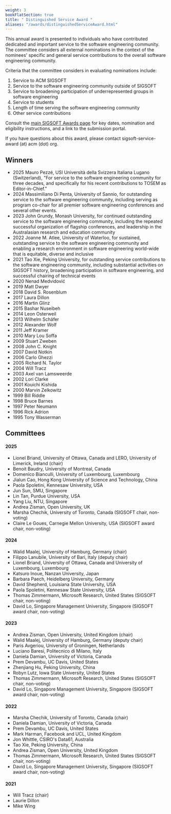 ```yaml
---
weight: 3
bookFlatSection: true
title: " Distinguished Service Award "
aliases: "/awards/distinguishedServiceAward.html"
---
```


This annual award is presented to individuals who have contributed dedicated and
important service to the software engineering community. The committee considers
all external nominations in the context of the nominees' specific and general
service contributions to the overall software engineering community.

Criteria that the committee considers in evaluating nominations include:

1. Service to ACM SIGSOFT
2. Service to the software engineering community outside of SIGSOFT
3. Service to broadening participation of underrepresented groups in software engineering
4. Service to students
5. Length of time serving the software engineering community
6. Other service contributions

Consult the [main SIGSOFT Awards page](https://www2.sigsoft.org/awards/) for key dates, nomination and eligibility instructions, and a link to the submission portal. 

If you have questions about this award, please contact sigsoft-service-award (at) acm (dot) org.

## Winners
- 2025 Mauro Pezzé, USI Università della Svizzera Italiana Lugano (Switzerland), "For service to the software engineering community for three decades, and specifically for his recent contributions to TOSEM as Editor-in-Chief." 
- 2024  Massimiliano Di Penta, University of Sannio, for outstanding service to the software engineering community, including serving as program co-chair for all premier software engineering conferences and several other events.
- 2023 John Grundy, Monash University, for continued outstanding service to the software engineering community, including the repeated successful organization of flagship conferences, and leadership in the Australasian research and education community
- 2022	Joanne M. Atlee, University of Waterloo, for sustained, outstanding service to the software engineering community and enabling a research environment in software engineering world-wide that is equitable, diverse and inclusive
- 2021	Tao Xie, Peking University, for outstanding service contributions to the software engineering community, including substantial activities on SIGSOFT history, broadening participation in software engineering, and successful chairing of technical events
- 2020	Nenad Medvidović
- 2019	Matt Dwyer
- 2018	David S. Rosenblum
- 2017	Laura Dillon
- 2016	Martin Glinz
- 2015	Bashar Nuseibeh
- 2014	Leon Osterweil
- 2013	Wilhelm Schäfer
- 2012	Alexander Wolf
- 2011	Jeff Kramer
- 2010	Mary Lou Soffa
- 2009	Stuart Zweben
- 2008	John C. Knight
- 2007	David Notkin
- 2006	Carlo Ghezzi
- 2005	Richard N. Taylor
- 2004	Will Tracz
- 2003	Axel van Lamsweerde
- 2002	Lori Clarke
- 2001	Kouichi Kishida
- 2000	Marvin Zelkowitz
- 1999	Bill Riddle
- 1998	Bruce Barnes
- 1997	Peter Neumann
- 1996	Rick Adrion
- 1995	Tony Wasserman

## Committees


#### 2025
- Lionel Briand, University of Ottawa, Canada and LERO, University of Limerick, Ireland (chair)
- Benoit Baudry, University of Montreal, Canada
- Domenico Bianculli, University of Luxembourg, Luxembourg
- Jialun Cao, Hong Kong University of Science and Technology, China
- Paola Spoletini, Kennesaw University, USA
- Jun Sun, SMU, Singapore
- Lin Tan, Purdue University, USA
- Yang Liu, NTU, Singapore
- Andrea Zisman, Open University, UK
- Marsha Chechik, University of Toronto, Canada  (SIGSOFT chair, non-voting)
- Claire Le Goues, Carnegie Mellon University, USA (SIGSOFT award chair, non-voting)

#### 2024 
- Walid Maalej, University of Hamburg, Germany (chair)
- Filippo Lanubile, University of Bari, Italy (deputy chair)
- Lionel Briand, University of Ottawa, Canada and University of Luxembourg, Luxembourg
- Katsuro Inoue, Nanzan University, Japan
- Barbara Paech, Heidelberg University, Germany
- David Shepherd, Louisiana State University, USA 
- Paola Spoletini, Kennesaw State University, USA
- Thomas Zimmermann, Microsoft Research, United States (SIGSOFT chair, non-voting)
- David Lo, Singapore Management University, Singapore (SIGSOFT award chair, non-voting)
  
#### 2023 
- Andrea Zisman, Open University, United Kingdom (chair)
- Walid Maalej, University of Hamburg, Germany (deputy chair)
- Paris Avgeriou, University of Groningen, Netherlands
- Luciano Baresi, Politecnico di Milano, Italy
- Daniela Damian, University of Victoria, Canada
- Prem Devambu, UC Davis, United States 
- Zhenjiang Hu, Peking University, China
- Robyn Lutz, Iowa State University, United States
- Thomas Zimmermann, Microsoft Research, United States (SIGSOFT chair, non-voting)
- David Lo, Singapore Management University, Singapore (SIGSOFT award chair, non-voting)
  
#### 2022
- Marsha Chechik, University of Toronto, Canada (chair)
- Daniela Damian, University of Victoria, Canada
- Prem Devambu, UC Davis, United States
- Mark Harman, Facebook and UCL, United Kingdom
- Jon Whittle, CSIRO's Data61, Australia
- Tao Xie, Peking University, China
- Andrea Zisman, Open University, United Kingdom
- Thomas Zimmermann, Microsoft Research, United States (SIGSOFT chair, non-voting)
- David Lo, Singapore Management University, Singapore (SIGSOFT award chair, non-voting)

#### 2021
- Will Tracz (chair)
- Laurie Dillon
- Mike Wing
